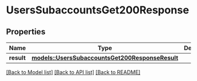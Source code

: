 # UsersSubaccountsGet200Response

## Properties

Name | Type | Description | Notes
------------ | ------------- | ------------- | -------------
**result** | [**models::UsersSubaccountsGet200ResponseResult**](_users_subaccounts_get_200_response_result.md) |  | 

[[Back to Model list]](../README.md#documentation-for-models) [[Back to API list]](../README.md#documentation-for-api-endpoints) [[Back to README]](../README.md)


